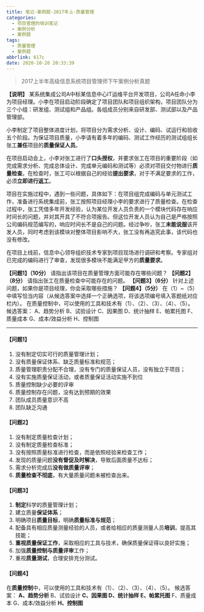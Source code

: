 ```yaml
---
title: 笔记-案例题-2017年上-质量管理
categories:
  - 项目管理的培训笔记
  - 案例分析
  - 案例题
tags:
  - 质量管理
  - 案例题
abbrlink: 617c
date: 2020-10-26 20:33:39
---
```


>2017上半年高级信息系统项目管理师下午案例分析真题

**【说明】**
某系统集成公司A中标某信息中心IT运维平台开发项目，公司A任命小李为项目经理。小李在项目启动阶段确定了项目团队和项目组织架构，项目团队分为三个小组：研发组、测试组和产品组。各组成员分别来自研发部、测试部以及产品管理部。

小李制定了项目整体进度计划，将项目分为需求分析、设计、编码、试运行和验收五个阶段。为保证项目质量，小李请有着多年的编码、测试工作经历的测试组组长张工**兼任**项目的**质量保证人员**。

在项目启动会上，小李对张工进行了**口头授权**，并要求张工在项目的重要阶段（如完成需求分析、完成总体设计、完成单元编码和测试等）必须对项目交付物进行**质量检查**。在检查时，张工可以根据自己的经验**提出要求**，对于不满足要求的工作，必须**立即进行返工**。

项目在实施过程中，遇到一些问题，具体如下：在项目组完成编码与单元测试工作，准备进行系统集成前，张工按照项目经理小李的要求进行了质量检查。在检查过程中，张工凭借多年开发经验，认为某位开发人员负责的一个模块代码存在响应时间长的问题，并对其开具了不符合项报告。但这位开发人员认为自己是严格按照公司编码规范编写的，响应时间长不是自己的问题。经过争吵，张工**未能说服**该开发人员，同时考虑到该模块对整体项目影响不大，张工没有再追究此事，该代码也没有修改。

在项目上线前，信息中心领导组织技术专家到项目现场进行调研和考察。专家组对已完成的编码进行了审查，发现很多模块不能满足甲方的**质量要求**。

**【问题1】（10分）**
请指出该项目在质量管理方面可能存在哪些问题？
**【问题2】（8分）**
请指出张工在质量检查中可能存在的问题。
**【问题3】（6分）**
针对上述问题，如果你是项目经理，你会采取哪些措施？
**【问题4】（5分）**
在（1）~（5）中填写恰当内容（从候选答案中选择一个正确选项，将该选项编号填入答题纸对应栏内）。
在质量控制中，可以使用的工具和技术有（1）、（2）、（3）、（4）、（5）。
候选答案：
A、趋势分析 B、试验设计 C、因果图 D、统计抽样
E、帕累托图 F、质量成本 G、成本/效益分析 H、控制图

<!-- more -->

---

#### 【问题1】

1. 没有制定切实可行的质量管理计划；
2. 没有质量保证体系、缺乏质量标准和规范；
3. 质量管理职责分配不合理，没有专门的质量保证人员，没有独立于项目；
4. 没有实施质量保证活动，或者质量保证活动实施不到位
5. 质量控制缺少必要的评审
6. 质量控制存在问题，没有达到预期的效果
7. 团队成员质量意识不高
8. 团队缺乏沟通

#### 【问题2】

1. 没有制定质量检查计划；
2. 没有制定质量检查标准；
3. 没有按照质量标准进行检查，而是依照经验来检查工作；
4. 发现的质量问题**没有督促及时解决**，导致后面质量不达标；
5. 需求分析完成后**没有做质量评审**；
6. **质量检查不彻底**，有大量质量问题未被检查出来。

#### 【问题3】

1. **制定**科学的质量管理计划；
2. 建立质量**保证体系**；
3. 明确项目**质量目标**，明确**质量标准与规范**；
4. 配备具有相应质量测量经验的人员，或者给相应的质量测量人员**培训**，提高其技能；
5. **重视质量保证工作**，采取相应的工具与技术，确保质量保证得以良好实施；
6. 加强**质量控制与质量评审**工作；
7. 重视**质量测试**，合理安排充分测试。

#### 【问题4】

在**质量控制**中，可以使用的工具和技术有（1）、（2）、（3）、（4）、（5）。
候选答案：
**A、趋势分析** B、试验设计 **C、因果图 D、统计抽样**
**E、帕累托图** F、质量成本 G、成本/效益分析 **H、控制图**
